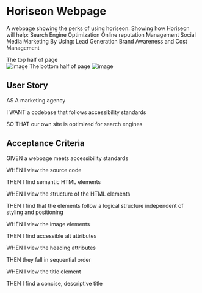 # Horiseon Webpage
A webpage showing the perks of using horiseon.
Showing how Horiseon will help:
    Search Engine Optimization
    Online reputation Management
    Social Media Marketing
        By Using:
        Lead Generation
        Brand Awareness
        and Cost Management
        
        
The top half of page        
![image](https://user-images.githubusercontent.com/106788919/220584772-e0cbc101-0cd8-4bb7-9864-18e9eb322df8.png)
The bottom half of page
![image](https://user-images.githubusercontent.com/106788919/220584865-159467f0-95a7-4152-b0dc-b5d72d6f058b.png)




        
## User Story
AS A marketing agency

I WANT a codebase that follows accessibility standards

SO THAT our own site is optimized for search engines



## Acceptance Criteria
GIVEN a webpage meets accessibility standards

WHEN I view the source code

THEN I find semantic HTML elements

WHEN I view the structure of the HTML elements

THEN I find that the elements follow a logical structure independent of styling and positioning

WHEN I view the image elements

THEN I find accessible alt attributes

WHEN I view the heading attributes

THEN they fall in sequential order

WHEN I view the title element

THEN I find a concise, descriptive title
